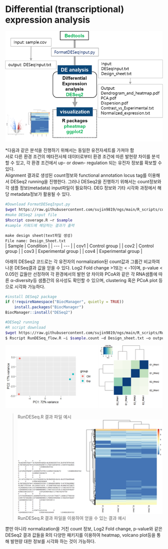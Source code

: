 # Differential (transcriptional) expression analysis 

![pipeline](https://github.com/sujin9819/MetaInsight/blob/main/SOP/MetaProteomic/img/P_9_1.png?raw=true)


*다음과 같은 분석을 진행하기 위해서는 동일한 유전자세트를 가져야 함  
서로 다른 환경 조건의 메타전사체 데이터로부터 환경 조건에 따른 발현량 차이를 분석 할 수 있고, 각 환경 조건에서 up- or down- regulation 되는 유전자 정보를 확보할 수 있다.  
Alignment 결과로 생성된 count정보와 functional annotation locus tag를 이용해서 DESeq2 running을 진행한다. 그러나 DESeq2을 진행하기 위해서는 count정보와 각 샘플 정보(metadata) input파일이 필요하다. DEG 정보와 기타 시각화 과정에서 해당 metadata정보가 활용될 수 있다.


```bash
#Download FormatDESeqInput.py
$wget https://raw.githubusercontent.com/sujin9819/ngs/main/R_scripts/coverage.R
#make DESeq2 input file
$Rscript coverage.R –r $sample 
#sample 키워드에 해당하는 결과가 출력
```
`make design sheet(text파일 생성)`  
`File name: Design_Sheet.txt  `  
| Sample | Condition |
| --- | --- |
| cov1 | Control group |
| cov2 | Control group |
| cov3 | Experimental group |
| cov4 | Experimental group |
 
아래의 DESeq2 코드로는 각 유전자의 normalization된 count값과 그룹간 비교하여 나온 DESeq결과 값을 얻을 수 있다. Log2 Fold change >1또는 < -1이며, p-value < 0.05인 값들만 선정하여 각 환경에서의 발현 양 차이와 PCoA와 같은 각 RNA샘플에 따른 α-diversity등 샘플간의 유사성도 확인할 수 있으며, clustering 혹은 PCoA plot 등으로 시각화 가능하다.

```R
#install DESeq2 package
if (!requireNamespace("BiocManager", quietly = TRUE))
    install.packages("BiocManager")
BiocManager::install("DESeq2")
```

```bash
#DESeq2 running
#R script download
$wget https://raw.githubusercontent.com/sujin9819/ngs/main/R_scripts/RunDESeq_flow.R
$ Rscript RunDESeq_flow.R –i $sample.count –d Design_sheet.txt –o output_directory     
```

![RunDESeq.R 결과](https://github.com/sujin9819/MetaInsight/blob/main/SOP/MetaProteomic/img/P_9_2.png?raw=true)
> RunDESeq.R 결과 파일 예시
![RunDESeq.R 결과2](https://github.com/sujin9819/MetaInsight/blob/main/SOP/MetaProteomic/img/P_9_3.png?raw=true)
> RunDESeq.R 결과 파일을 이용하여 얻을 수 있는 결과 예시

뿐만 아니라 normalization을 거친 count 정보, Log2 Fold change, p-value와 같은 DESeq2 결과 값들을 R의 다양한 패키지를 이용하여 heatmap, volcano plot등을 통해 발현량 대한 정보를 시각화 하는 것이 가능하다. 